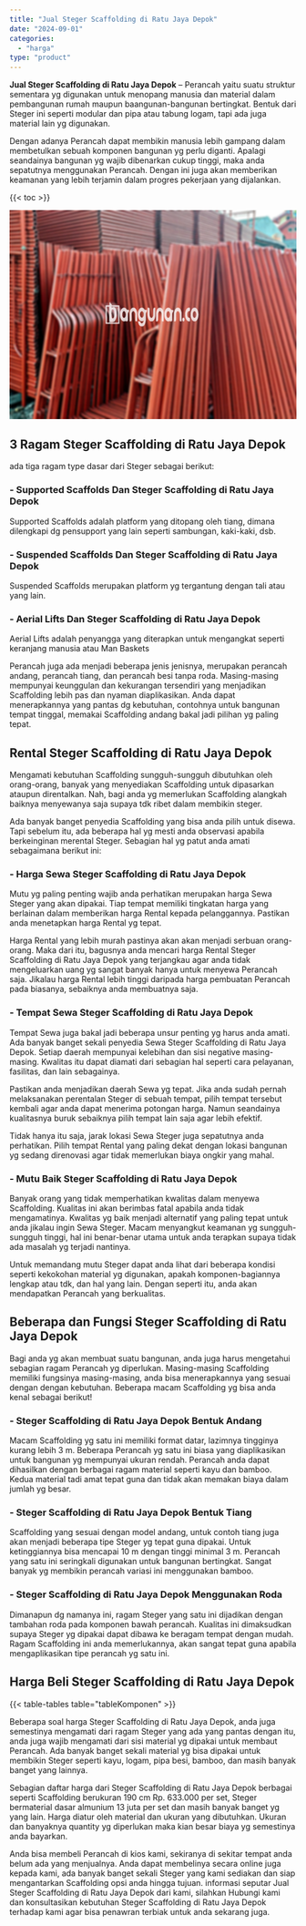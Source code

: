 ```yaml
---
title: "Jual Steger Scaffolding di Ratu Jaya Depok"
date: "2024-09-01"
categories: 
  - "harga"
type: "product"
---
```


**Jual Steger Scaffolding di Ratu Jaya Depok** – Perancah yaitu suatu struktur sementara yg digunakan untuk menopang manusia dan material dalam pembangunan rumah maupun baangunan-bangunan bertingkat. Bentuk dari Steger ini seperti modular dan pipa atau tabung logam, tapi ada juga material lain yg digunakan.

Dengan adanya Perancah dapat membikin manusia lebih gampang dalam membetulkan sebuah komponen bangunan yg perlu diganti. Apalagi seandainya bangunan yg wajib dibenarkan cukup tinggi, maka anda sepatutnya menggunakan Perancah. Dengan ini juga akan memberikan keamanan yang lebih terjamin dalam progres pekerjaan yang dijalankan.

{{< toc >}}

![Jual Steger Scaffolding di Ratu Jaya Depok](/images/sewa-scaffolding-steger-04.png)

## 3 Ragam Steger Scaffolding di Ratu Jaya Depok

ada tiga ragam type dasar dari Steger sebagai berikut:

### \- Supported Scaffolds Dan Steger Scaffolding di Ratu Jaya Depok

Supported Scaffolds adalah platform yang ditopang oleh tiang, dimana dilengkapi dg pensupport yang lain seperti sambungan, kaki-kaki, dsb.

### \- Suspended Scaffolds Dan Steger Scaffolding di Ratu Jaya Depok

Suspended Scaffolds merupakan platform yg tergantung dengan tali atau yang lain.

### \- Aerial Lifts Dan Steger Scaffolding di Ratu Jaya Depok

Aerial Lifts adalah penyangga yang diterapkan untuk mengangkat seperti keranjang manusia atau Man Baskets

Perancah juga ada menjadi beberapa jenis jenisnya, merupakan perancah andang, perancah tiang, dan perancah besi tanpa roda. Masing-masing mempunyai keunggulan dan kekurangan tersendiri yang menjadikan Scaffolding lebih pas dan nyaman diaplikasikan. Anda dapat menerapkannya yang pantas dg kebutuhan, contohnya untuk bangunan tempat tinggal, memakai Scaffolding andang bakal jadi pilihan yg paling tepat.

## Rental Steger Scaffolding di Ratu Jaya Depok

Mengamati kebutuhan Scaffolding sungguh-sungguh dibutuhkan oleh orang-orang, banyak yang menyediakan Scaffolding untuk dipasarkan ataupun direntalkan. Nah, bagi anda yg memerlukan Scaffolding alangkah baiknya menyewanya saja supaya tdk ribet dalam membikin steger.

Ada banyak banget penyedia Scaffolding yang bisa anda pilih untuk disewa. Tapi sebelum itu, ada beberapa hal yg mesti anda observasi apabila berkeinginan merental Steger. Sebagian hal yg patut anda amati sebagaimana berikut ini:

### \- Harga Sewa Steger Scaffolding di Ratu Jaya Depok

Mutu yg paling penting wajib anda perhatikan merupakan harga Sewa Steger yang akan dipakai. Tiap tempat memiliki tingkatan harga yang berlainan dalam memberikan harga Rental kepada pelanggannya. Pastikan anda menetapkan harga Rental yg tepat.

Harga Rental yang lebih murah pastinya akan akan menjadi serbuan orang-orang. Maka dari itu, bagusnya anda mencari harga Rental Steger Scaffolding di Ratu Jaya Depok yang terjangkau agar anda tidak mengeluarkan uang yg sangat banyak hanya untuk menyewa Perancah saja. Jikalau harga Rental lebih tinggi daripada harga pembuatan Perancah pada biasanya, sebaiknya anda membuatnya saja.

### \- Tempat Sewa Steger Scaffolding di Ratu Jaya Depok

Tempat Sewa juga bakal jadi beberapa unsur penting yg harus anda amati. Ada banyak banget sekali penyedia Sewa Steger Scaffolding di Ratu Jaya Depok. Setiap daerah mempunyai kelebihan dan sisi negative masing-masing. Kwalitas itu dapat diamati dari sebagian hal seperti cara pelayanan, fasilitas, dan lain sebagainya.

Pastikan anda menjadikan daerah Sewa yg tepat. Jika anda sudah pernah melaksanakan perentalan Steger di sebuah tempat, pilih tempat tersebut kembali agar anda dapat menerima potongan harga. Namun seandainya kualitasnya buruk sebaiknya pilih tempat lain saja agar lebih efektif.

Tidak hanya itu saja, jarak lokasi Sewa Steger juga sepatutnya anda perhatikan. Pilih tempat Rental yang paling dekat dengan lokasi bangunan yg sedang direnovasi agar tidak memerlukan biaya ongkir yang mahal.

### \- Mutu Baik Steger Scaffolding di Ratu Jaya Depok

Banyak orang yang tidak memperhatikan kwalitas dalam menyewa Scaffolding. Kualitas ini akan berimbas fatal apabila anda tidak mengamatinya. Kwalitas yg baik menjadi alternatif yang paling tepat untuk anda jikalau ingin Sewa Steger. Macam menyangkut keamanan yg sungguh-sungguh tinggi, hal ini benar-benar utama untuk anda terapkan supaya tidak ada masalah yg terjadi nantinya.

Untuk memandang mutu Steger dapat anda lihat dari beberapa kondisi seperti kekokohan material yg digunakan, apakah komponen-bagiannya lengkap atau tdk, dan hal yang lain. Dengan seperti itu, anda akan mendapatkan Perancah yang berkualitas.

## Beberapa dan Fungsi Steger Scaffolding di Ratu Jaya Depok

Bagi anda yg akan membuat suatu bangunan, anda juga harus mengetahui sebagian ragam Perancah yg diperlukan. Masing-masing Scaffolding memiliki fungsinya masing-masing, anda bisa menerapkannya yang sesuai dengan dengan kebutuhan. Beberapa macam Scaffolding yg bisa anda kenal sebagai berikut!

### \- Steger Scaffolding di Ratu Jaya Depok Bentuk Andang

Macam Scaffolding yg satu ini memiliki format datar, lazimnya tingginya kurang lebih 3 m. Beberapa Perancah yg satu ini biasa yang diaplikasikan untuk bangunan yg mempunyai ukuran rendah. Perancah anda dapat dihasilkan dengan berbagai ragam material seperti kayu dan bamboo. Kedua material tadi amat tepat guna dan tidak akan memakan biaya dalam jumlah yg besar.

### \- Steger Scaffolding di Ratu Jaya Depok Bentuk Tiang

Scaffolding yang sesuai dengan model andang, untuk contoh tiang juga akan menjadi beberapa tipe Steger yg tepat guna dipakai. Untuk ketinggiannya bisa mencapai 10 m dengan tinggi minimal 3 m. Perancah yang satu ini seringkali digunakan untuk bangunan bertingkat. Sangat banyak yg membikin perancah variasi ini menggunakan bamboo.

### \- Steger Scaffolding di Ratu Jaya Depok Menggunakan Roda

Dimanapun dg namanya ini, ragam Steger yang satu ini dijadikan dengan tambahan roda pada komponen bawah perancah. Kualitas ini dimaksudkan supaya Steger yg dipakai dapat dibawa ke beragam tempat dengan mudah. Ragam Scaffolding ini anda memerlukannya, akan sangat tepat guna apabila mengaplikasikan tipe perancah yg satu ini.

## Harga Beli Steger Scaffolding di Ratu Jaya Depok

{{< table-tables table="tableKomponen" >}}

Beberapa soal harga Steger Scaffolding di Ratu Jaya Depok, anda juga semestinya mengamati dari ragam Steger yang ada yang pantas dengan itu, anda juga wajib mengamati dari sisi material yg dipakai untuk membaut Perancah. Ada banyak banget sekali material yg bisa dipakai untuk membikin Steger seperti kayu, logam, pipa besi, bamboo, dan masih banyak banget yang lainnya.

Sebagian daftar harga dari Steger Scaffolding di Ratu Jaya Depok berbagai seperti Scaffolding berukuran 190 cm Rp. 633.000 per set, Steger bermaterial dasar almunium 13 juta per set dan masih banyak banget yg yang lain. Harga diatur oleh material dan ukuran yang dibutuhkan. Ukuran dan banyaknya quantity yg diperlukan maka kian besar biaya yg semestinya anda bayarkan.

Anda bisa membeli Perancah di kios kami, sekiranya di sekitar tempat anda belum ada yang menjualnya. Anda dapat membelinya secara online juga kepada kami, ada banyak banget sekali Steger yang kami sediakan dan siap mengantarkan Scaffolding opsi anda hingga tujuan. informasi seputar Jual Steger Scaffolding di Ratu Jaya Depok dari kami, silahkan Hubungi kami dan konsultasikan kebutuhan Steger Scaffolding di Ratu Jaya Depok terhadap kami agar bisa penawran terbiak untuk anda sekarang juga.
